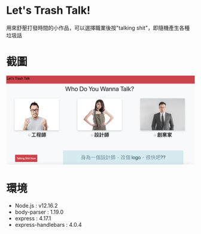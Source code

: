 # Let's Trash Talk!

用來舒壓打發時間的小作品，可以選擇職業後按"talking shit"，即隨機產生各種垃圾話

# 截圖

![image alt](https://github.com/marcho001/letsTalkingShit/blob/master/%E6%88%AA%E5%9C%96%202020-05-07%20%E4%B8%8B%E5%8D%887.45.44.png)


# 環境
- Node.js : v12.16.2
- body-parser : 1.19.0
- express : 4.17.1
- express-handlebars : 4.0.4
